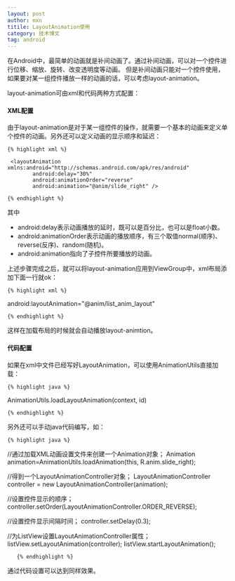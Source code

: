 ```yaml
---
layout: post
author: mxn
titile: LayoutAnimation使用
category: 技术博文
tag: android
---
```


在Android中，最简单的动画就是补间动画了。通过补间动画，可以对一个控件进行位移、缩放、旋转、改变透明度等动画。
但是补间动画只能对一个控件使用，如果要对某一组控件播放一样的动画的话，可以考虑layout-animation。

layout-animation可由xml和代码两种方式配置：

#### XML配置

由于layout-animation是对于某一组控件的操作，就需要一个基本的动画来定义单个控件的动画。另外还可以定义动画的显示顺序和延迟：

    {% highlight xml %}

     <layoutAnimation xmlns:android="http://schemas.android.com/apk/res/android"
            android:delay="30%"
            android:animationOrder="reverse"
            android:animation="@anim/slide_right" />

    {% endhighlight %}

其中

* android:delay表示动画播放的延时，既可以是百分比，也可以是float小数。
* android:animationOrder表示动画的播放顺序，有三个取值normal(顺序)、reverse(反序)、random(随机)。
* android:animation指向了子控件所要播放的动画。

上述步骤完成之后，就可以将layout-animation应用到ViewGroup中，xml布局添加下面一行就ok：

    {% highlight xml %}
android:layoutAnimation="@anim/list_anim_layout"

    {% endhighlight %}

这样在加载布局的时候就会自动播放layout-animtion。


#### 代码配置

如果在xml中文件已经写好LayoutAnimation，可以使用AnimationUtils直接加载：


    {% highlight java %}

 AnimationUtils.loadLayoutAnimation(context, id)

    {% endhighlight %}

另外还可以手动java代码编写，如：

    {% highlight java %}

 //通过加载XML动画设置文件来创建一个Animation对象；
   Animation animation=AnimationUtils.loadAnimation(this, R.anim.slide_right);

   //得到一个LayoutAnimationController对象；
   LayoutAnimationController controller = new LayoutAnimationController(animation);

   //设置控件显示的顺序；
   controller.setOrder(LayoutAnimationController.ORDER_REVERSE);

   //设置控件显示间隔时间；
   controller.setDelay(0.3);

   //为ListView设置LayoutAnimationController属性；
   listView.setLayoutAnimation(controller);
   listView.startLayoutAnimation();

       {% endhighlight %}

通过代码设置可以达到同样效果。